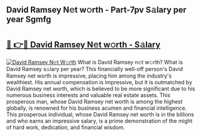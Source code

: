 ## David Ramsey N𝚎t w𝚘rth - Part-7pv S𝚊lary per year Sgmfg

# <h2><a href="http://gc04by.nevu.top/?p=David+Ramsey">🔗 👉🔴 David Ramsey N𝚎t w𝚘rth - S𝚊lary</a></h2>

[![David Ramsey N𝚎t W𝚘rth](https://i.imgur.com/Oavwk0R.jpeg)](http://gc04by.nevu.top/?p=David+Ramsey)
What is David Ramsey n𝚎t w𝚘rth? What is David Ramsey s𝚊lary per year?
This financially well-off person's David Ramsey net worth is impressive, placing him among the industry's wealthiest. His annual compensation is impressive, but it is outmatched by David Ramsey net worth, which is believed to be more significant due to his numerous business interests and valuable real estate assets. This prosperous man, whose David Ramsey net worth is among the highest globally, is renowned for his business acumen and financial intelligence. This prosperous individual, whose David Ramsey net worth is in the billions and who earns an impressive salary, is a prime demonstration of the might of hard work, dedication, and financial wisdom.
